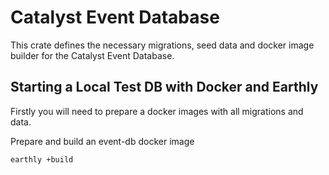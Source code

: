 # Catalyst Event Database

This crate defines the necessary migrations, seed data and docker image builder for the Catalyst Event Database.

## Starting a Local Test DB with Docker and Earthly

Firstly you will need to prepare a docker images with all migrations and data.

Prepare and build an event-db docker image

```sh
earthly +build
```
